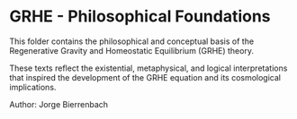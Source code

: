# GRHE - Philosophical Foundations

This folder contains the philosophical and conceptual basis of the Regenerative Gravity and Homeostatic Equilibrium (GRHE) theory.

These texts reflect the existential, metaphysical, and logical interpretations that inspired the development of the GRHE equation and its cosmological implications.

Author: Jorge Bierrenbach
